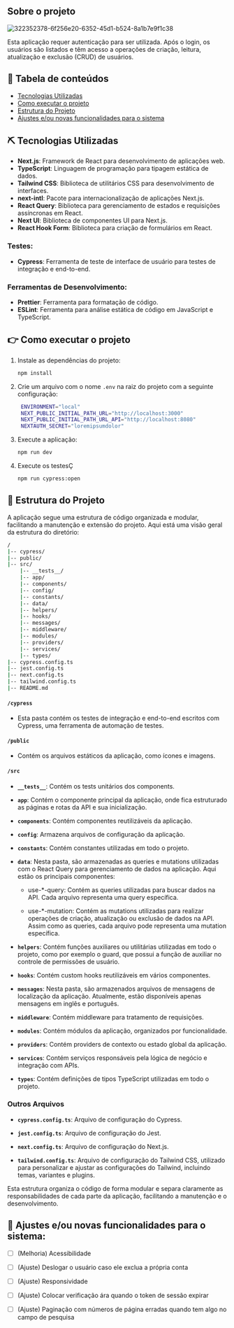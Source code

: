 ## Sobre o projeto

![322352378-6f256e20-6352-45d1-b524-8a1b7e9f1c38](https://github.com/Keemluvr/metrix-webapp/assets/31359251/0030007a-a891-4c67-8316-d95864d0963e)

Esta aplicação requer autenticação para ser utilizada. Após o login, os usuários são listados e têm acesso a operações de criação, leitura, atualização e exclusão (CRUD) de usuários.

## 📝 Tabela de conteúdos

- [Tecnologias Utilizadas](#%EF%B8%8F-tecnologias-utilizadas)
- [Como executar o projeto](#point_right-como-executar-o-projeto)
- [Estrutura do Projeto](#mag_right-estrutura-do-projeto)
- [Ajustes e/ou novas funcionalidades para o sistema](#-ajustes-eou-novas-funcionalidades-para-o-sistema)

## ⛏️ Tecnologias Utilizadas

- **Next.js**: Framework de React para desenvolvimento de aplicações web.
- **TypeScript**: Linguagem de programação para tipagem estática de dados.
- **Tailwind CSS**: Biblioteca de utilitários CSS para desenvolvimento de interfaces.
- **next-intl**: Pacote para internacionalização de aplicações Next.js.
- **React Query**: Biblioteca para gerenciamento de estados e requisições assíncronas em React.
- **Next UI**: Biblioteca de componentes UI para Next.js.
- **React Hook Form**: Biblioteca para criação de formulários em React.

### Testes:

- **Cypress**: Ferramenta de teste de interface de usuário para testes de integração e end-to-end.

### Ferramentas de Desenvolvimento:

- **Prettier**: Ferramenta para formatação de código.
- **ESLint**: Ferramenta para análise estática de código em JavaScript e TypeScript.

## :point_right: Como executar o projeto

1. Instale as dependências do projeto:

   ```sh
   npm install
   ```

2. Crie um arquivo com o nome `.env` na raiz do projeto com a seguinte configuração:

   ```sh
    ENVIRONMENT="local"
    NEXT_PUBLIC_INITIAL_PATH_URL="http://localhost:3000"
    NEXT_PUBLIC_INITIAL_PATH_URL_API="http://localhost:8080"
    NEXTAUTH_SECRET="loremipsumdolor"
   ```

3. Execute a aplicação:

   ```sh
   npm run dev
   ```

4. Execute os testesÇ
   ```sh
   npm run cypress:open
   ```

## :mag_right: Estrutura do Projeto

A aplicação segue uma estrutura de código organizada e modular, facilitando a manutenção e extensão do projeto. Aqui está uma visão geral da estrutura do diretório:

```sh
/
|-- cypress/
|-- public/
|-- src/
    |-- __tests__/
    |-- app/
    |-- components/
    |-- config/
    |-- constants/
    |-- data/
    |-- helpers/
    |-- hooks/
    |-- messages/
    |-- middleware/
    |-- modules/
    |-- providers/
    |-- services/
    |-- types/
|-- cypress.config.ts
|-- jest.config.ts
|-- next.config.ts
|-- tailwind.config.ts
|-- README.md
```

#### `/cypress`

- Esta pasta contém os testes de integração e end-to-end escritos com Cypress, uma ferramenta de automação de testes.

#### `/public`

- Contém os arquivos estáticos da aplicação, como ícones e imagens.

#### `/src`
-  **`__tests__`**: Contém os tests unitários dos components.

- **`app`**: Contém o componente principal da aplicação, onde fica estruturado as páginas e rotas da API e sua inicialização.

- **`components`**: Contém componentes reutilizáveis da aplicação.

- **`config`**: Armazena arquivos de configuração da aplicação.

- **`constants`**: Contém constantes utilizadas em todo o projeto.

- **`data`**: Nesta pasta, são armazenadas as queries e mutations utilizadas com o React Query para gerenciamento de dados na aplicação. Aqui estão os principais componentes:

  - use-\*-query: Contém as queries utilizadas para buscar dados na API. Cada arquivo representa uma query específica.

  - use-\*-mutation: Contém as mutations utilizadas para realizar operações de criação, atualização ou exclusão de dados na API. Assim como as queries, cada arquivo pode representa uma mutation específica.

- **`helpers`**: Contém funções auxiliares ou utilitárias utilizadas em todo o projeto, como por exemplo o guard, que possui a função de auxiliar no controle de permissões de usuário.

- **`hooks`**: Contém custom hooks reutilizáveis em vários componentes.

- **`messages`**: Nesta pasta, são armazenados arquivos de mensagens de localização da aplicação. Atualmente, estão disponíveis apenas mensagens em inglês e português.

- **`middleware`**: Contém middleware para tratamento de requisições.

- **`modules`**: Contém módulos da aplicação, organizados por funcionalidade.

- **`providers`**: Contém providers de contexto ou estado global da aplicação.

- **`services`**: Contém serviços responsáveis pela lógica de negócio e integração com APIs.

- **`types`**: Contém definições de tipos TypeScript utilizadas em todo o projeto.

### Outros Arquivos

- **`cypress.config.ts`**: Arquivo de configuração do Cypress.
  
- **`jest.config.ts`**: Arquivo de configuração do Jest.

- **`next.config.ts`**: Arquivo de configuração do Next.js.

- **`tailwind.config.ts`**: Arquivo de configuração do Tailwind CSS, utilizado para personalizar e ajustar as configurações do Tailwind, incluindo temas, variantes e plugins.

Esta estrutura organiza o código de forma modular e separa claramente as responsabilidades de cada parte da aplicação, facilitando a manutenção e o desenvolvimento.

## 🔨 Ajustes e/ou novas funcionalidades para o sistema:

- [ ] (Melhoria) Acessibilidade
- [ ] (Ajuste) Deslogar o usuário caso ele exclua a própria conta
- [ ] (Ajuste) Responsividade
- [ ] (Ajuste) Colocar verificação ára quando o token de sessão expirar
- [ ] (Ajuste) Paginação com números de página erradas quando tem algo no campo de pesquisa

